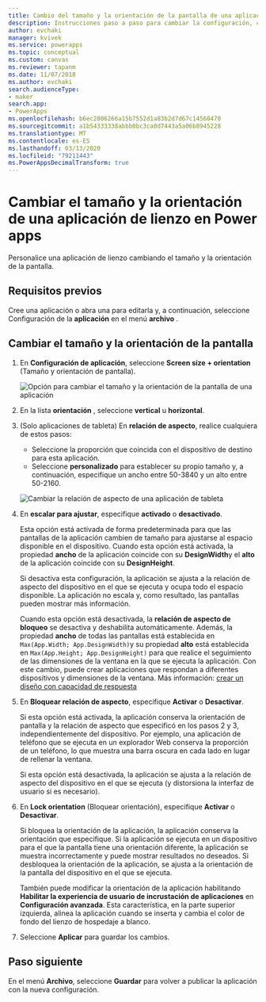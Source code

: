 ```yaml
---
title: Cambio del tamaño y la orientación de la pantalla de una aplicación de lienzo | Microsoft Docs
description: Instrucciones paso a paso para cambiar la configuración, como el tamaño de la pantalla y la orientación de una aplicación de lienzo en Power apps
author: evchaki
manager: kvivek
ms.service: powerapps
ms.topic: conceptual
ms.custom: canvas
ms.reviewer: tapanm
ms.date: 11/07/2018
ms.author: evchaki
search.audienceType:
- maker
search.app:
- PowerApps
ms.openlocfilehash: b6ec2006266a15b7552d1a83b2d7d67c14560470
ms.sourcegitcommit: a1b54333338abbb0bc3ca0d7443a5a06b8945228
ms.translationtype: MT
ms.contentlocale: es-ES
ms.lasthandoff: 03/13/2020
ms.locfileid: "79211443"
ms.PowerAppsDecimalTransform: true
---
```

# <a name="change-screen-size-and-orientation-of-a-canvas-app-in-power-apps"></a>Cambiar el tamaño y la orientación de una aplicación de lienzo en Power apps
Personalice una aplicación de lienzo cambiando el tamaño y la orientación de la pantalla.

## <a name="prerequisites"></a>Requisitos previos

Cree una aplicación o abra una para editarla y, a continuación, seleccione Configuración de la **aplicación** en el menú **archivo** .

## <a name="change-screen-size-and-orientation"></a>Cambiar el tamaño y la orientación de la pantalla
1. En **Configuración de aplicación**, seleccione **Screen size + orientation** (Tamaño y orientación de pantalla).

    ![Opción para cambiar el tamaño y la orientación de la pantalla de una aplicación](./media/set-aspect-ratio-portrait-landscape/size-orientation.png)

1. En la lista **orientación** , seleccione **vertical** u **horizontal**.

1. (Solo aplicaciones de tableta) En **relación de aspecto**, realice cualquiera de estos pasos:

    - Seleccione la proporción que coincida con el dispositivo de destino para esta aplicación.
    - Seleccione **personalizado** para establecer su propio tamaño y, a continuación, especifique un ancho entre 50-3840 y un alto entre 50-2160.

    ![Cambiar la relación de aspecto de una aplicación de tableta](./media/set-aspect-ratio-portrait-landscape/aspect-tablet.png)
    
1. En **escalar para ajustar**, especifique **activado** o **desactivado**.

    Esta opción está activada de forma predeterminada para que las pantallas de la aplicación cambien de tamaño para ajustarse al espacio disponible en el dispositivo. Cuando esta opción está activada, la propiedad **ancho** de la aplicación coincide con su **DesignWidth**y el **alto** de la aplicación coincide con su **DesignHeight**.

    Si desactiva esta configuración, la aplicación se ajusta a la relación de aspecto del dispositivo en el que se ejecuta y ocupa todo el espacio disponible. La aplicación no escala y, como resultado, las pantallas pueden mostrar más información.

    Cuando esta opción está desactivada, la **relación de aspecto de bloqueo** se desactiva y deshabilita automáticamente. Además, la propiedad **ancho** de todas las pantallas está establecida en `Max(App.Width; App.DesignWidth)`y su propiedad **alto** está establecida en `Max(App.Height; App.DesignHeight)` para que realice el seguimiento de las dimensiones de la ventana en la que se ejecuta la aplicación. Con este cambio, puede crear aplicaciones que respondan a diferentes dispositivos y dimensiones de la ventana. Más información: [crear un diseño con capacidad de respuesta](create-responsive-layout.md)

1. En **Bloquear relación de aspecto**, especifique **Activar** o **Desactivar**.

    Si esta opción está activada, la aplicación conserva la orientación de pantalla y la relación de aspecto que especificó en los pasos 2 y 3, independientemente del dispositivo. Por ejemplo, una aplicación de teléfono que se ejecuta en un explorador Web conserva la proporción de un teléfono, lo que muestra una barra oscura en cada lado en lugar de rellenar la ventana.

    Si esta opción está desactivada, la aplicación se ajusta a la relación de aspecto del dispositivo en el que se ejecuta (y distorsiona la interfaz de usuario si es necesario).

1. En **Lock orientation** (Bloquear orientación), especifique **Activar** o **Desactivar**.

    Si bloquea la orientación de la aplicación, la aplicación conserva la orientación que especifique. Si la aplicación se ejecuta en un dispositivo para el que la pantalla tiene una orientación diferente, la aplicación se muestra incorrectamente y puede mostrar resultados no deseados. Si desbloquea la orientación de la aplicación, se ajusta a la orientación de la pantalla del dispositivo en el que se ejecuta.

    También puede modificar la orientación de la aplicación habilitando **Habilitar la experiencia de usuario de incrustación de aplicaciones** en **Configuración avanzada**. Esta característica, en la parte superior izquierda, alinea la aplicación cuando se inserta y cambia el color de fondo del lienzo de hospedaje a blanco.

1. Seleccione **Aplicar** para guardar los cambios.

## <a name="next-step"></a>Paso siguiente
En el menú **Archivo**, seleccione **Guardar** para volver a publicar la aplicación con la nueva configuración.